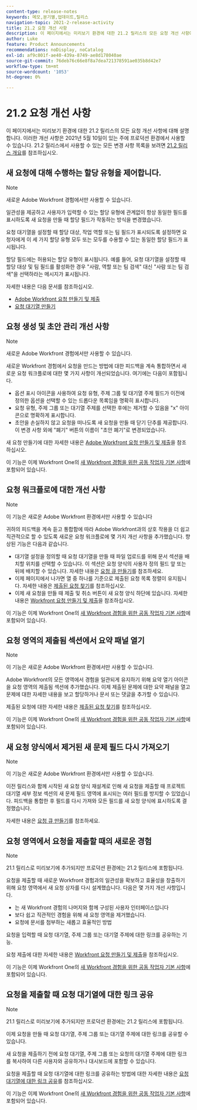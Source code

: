 ```yaml
---
content-type: release-notes
keywords: 메모,분기별,업데이트,릴리스
navigation-topic: 2021-2-release-activity
title: 21.2 요청 개선 사항
description: 이 페이지에서는 미리보기 환경에 대한 21.2 릴리스의 모든 요청 개선 사항에 대해 설명합니다. 이러한 개선 사항은 2021년 5월 10일이 있는 주에 프로덕션 환경에서 사용할 수 있습니다. 21.2 릴리스에서 사용할 수 있는 모든 변경 사항 목록은 21.2 릴리스 개요 를 참조하십시오.
author: Luke
feature: Product Announcements
recommendations: noDisplay, noCatalog
exl-id: af9c801f-ae40-439a-8749-ae8d178040ae
source-git-commit: 76deb76c66e8f8a7dea721378591ae035b8d42e7
workflow-type: tm+mt
source-wordcount: '1053'
ht-degree: 0%

---
```


# 21.2 요청 개선 사항

이 페이지에서는 미리보기 환경에 대한 21.2 릴리스의 모든 요청 개선 사항에 대해 설명합니다. 이러한 개선 사항은 2021년 5월 10일이 있는 주에 프로덕션 환경에서 사용할 수 있습니다. 21.2 릴리스에서 사용할 수 있는 모든 변경 사항 목록을 보려면 [21.2 릴리스 개요](../../../product-announcements/product-releases/21.2-release-activity/21-2-release-overview.md)를 참조하십시오.

## 새 요청에 대해 수행하는 할당 유형을 제어합니다.

>[!NOTE]
>
>새로운 Adobe Workfront 경험에서만 사용할 수 있습니다.

일관성을 제공하고 사용자가 입력할 수 있는 할당 유형에 관계없이 항상 동일한 필드를 표시하도록 새 요청을 만들 때 할당 필드가 작동하는 방식을 변경했습니다.

요청 대기열을 설정할 때 할당 대상, 작업 역할 또는 팀 필드가 표시되도록 설정하면 요청자에게 이 세 가지 할당 유형 모두 또는 모두를 수용할 수 있는 동일한 할당 필드가 표시됩니다.

할당 필드에는 허용되는 할당 유형이 표시됩니다. 예를 들어, 요청 대기열을 설정할 때 할당 대상 및 팀 필드를 활성화한 경우 &quot;사람, 역할 또는 팀 검색&quot; 대신 &quot;사람 또는 팀 검색&quot;을 선택하라는 메시지가 표시됩니다.

자세한 내용은 다음 문서를 참조하십시오.

* [Adobe Workfront 요청 만들기 및 제출](/help/quicksilver/manage-work/requests/create-requests/create-submit-requests.md)
* [요청 대기열 만들기](../../../manage-work/requests/create-and-manage-request-queues/create-request-queue.md)

## 요청 생성 및 초안 관리 개선 사항

>[!NOTE]
>
>새로운 Adobe Workfront 경험에서만 사용할 수 있습니다.

새로운 Workfront 경험에서 요청을 만드는 방법에 대한 피드백을 계속 통합하면서 새로운 요청 워크플로에 대한 몇 가지 사항이 개선되었습니다. 여기에는 다음이 포함됩니다.

* 옵션 표시 아이콘을 사용하여 요청 유형, 주제 그룹 및 대기열 주제 필드가 이전에 정의한 옵션을 선택할 수 있는 드롭다운 목록임을 명확히 표시합니다.
* 요청 유형, 주제 그룹 또는 대기열 주제를 선택한 후에는 제거할 수 있음을 &quot;x&quot; 아이콘으로 명확하게 표시합니다.
* 초안을 손실하지 않고 요청을 떠나도록 새 요청을 만들 때 닫기 단추를 제공합니다. 이 변경 사항 외에 &quot;폐기&quot; 버튼의 이름이 &quot;초안 폐기&quot;로 변경되었습니다.

새 요청 만들기에 대한 자세한 내용은 [Adobe Workfront 요청 만들기 및 제출](/help/quicksilver/manage-work/requests/create-requests/create-submit-requests.md)을 참조하십시오.

이 기능은 이제 Workfront One의 [새 Workfront 경험을 위한 공동 작업자 기본 사항](https://one.workfront.com/s/learningpath1/collaborator-fundamentals-for-the-new-workfront-experience-MCY5AMOQQTGFDVZB4ODS6TXCYE2A)에 포함되어 있습니다.

## 요청 워크플로에 대한 개선 사항

>[!NOTE]
>
>이 기능은 새로운 Adobe Workfront 환경에서만 사용할 수 있습니다

귀하의 피드백을 계속 듣고 통합함에 따라 Adobe Workfront과의 상호 작용을 더 쉽고 직관적으로 할 수 있도록 새로운 요청 워크플로에 몇 가지 개선 사항을 추가했습니다. 향상된 기능은 다음과 같습니다.

* 대기열 설정을 정의할 때 요청 대기열을 만들 때 파일 업로드를 위해 문서 섹션을 배치할 위치를 선택할 수 있습니다. 이 섹션은 요청 양식의 사용자 정의 필드 앞 또는 뒤에 배치할 수 있습니다. 자세한 내용은 [요청 큐 만들기](../../../manage-work/requests/create-and-manage-request-queues/create-request-queue.md)를 참조하세요.
* 이제 페이지에서 나가면 열 중 하나를 기준으로 제출된 요청 목록 정렬이 유지됩니다. 자세한 내용은 [제출된 요청 찾기](../../../manage-work/requests/create-requests/locate-submitted-requests.md)를 참조하십시오.
* 이제 새 요청을 만들 때 제출 및 취소 버튼이 새 요청 양식 하단에 있습니다. 자세한 내용은 [Workfront 요청 만들기 및 제출](/help/quicksilver/manage-work/requests/create-requests/create-submit-requests.md)을 참조하십시오.

이 기능은 이제 Workfront One의 [새 Workfront 경험을 위한 공동 작업자 기본 사항](https://one.workfront.com/s/learningpath1/collaborator-fundamentals-for-the-new-workfront-experience-MCY5AMOQQTGFDVZB4ODS6TXCYE2A)에 포함되어 있습니다.

## 요청 영역의 제출됨 섹션에서 요약 패널 열기

>[!NOTE]
>
>이 기능은 새로운 Adobe Workfront 환경에서만 사용할 수 있습니다.

Adobe Workfront의 모든 영역에서 경험을 일관되게 유지하기 위해 요약 열기 아이콘을 요청 영역의 제출됨 섹션에 추가했습니다. 이제 제출된 문제에 대한 요약 패널을 열고 문제에 대한 자세한 내용을 보고 할당하거나 문서 또는 댓글을 추가할 수 있습니다.

제출된 요청에 대한 자세한 내용은 [제출된 요청 찾기](../../../manage-work/requests/create-requests/locate-submitted-requests.md)를 참조하십시오.

이 기능은 이제 Workfront One의 [새 Workfront 경험을 위한 공동 작업자 기본 사항](https://one.workfront.com/s/learningpath1/collaborator-fundamentals-for-the-new-workfront-experience-MCY5AMOQQTGFDVZB4ODS6TXCYE2A)에 포함되어 있습니다.

## 새 요청 양식에서 제거된 새 문제 필드 다시 가져오기

>[!NOTE]
>
>이 기능은 새로운 Adobe Workfront 환경에서만 사용할 수 있습니다.

이전 릴리스와 함께 시작된 새 요청 양식 재설계로 인해 새 요청을 제출할 때 프로젝트 대기열 세부 정보 섹션의 새 문제 필드 영역에 표시되는 여러 필드를 방지할 수 있었습니다. 피드백을 통합한 후 필드를 다시 가져와 모든 필드를 새 요청 양식에 표시하도록 결정했습니다.

자세한 내용은 [요청 큐 만들기](../../../manage-work/requests/create-and-manage-request-queues/create-request-queue.md)를 참조하세요.

## 요청 영역에서 요청을 제출할 때의 새로운 경험

>[!NOTE]
>
>21.1 릴리스로 미리보기에 추가되지만 프로덕션 환경에는 21.2 릴리스에 포함됩니다.

요청을 제출할 때 새로운 Workfront 경험과의 일관성을 확보하고 효율성을 창출하기 위해 요청 영역에서 새 요청 상자를 다시 설계했습니다. 다음은 몇 가지 개선 사항입니다.

* 는 새 Workfront 경험의 나머지와 함께 구성된 사용자 인터페이스입니다
* 보다 쉽고 직관적인 경험을 위해 새 요청 영역을 제거했습니다.
* 요청에 문서를 첨부하는 새롭고 효율적인 방법

요청을 입력할 때 요청 대기열, 주제 그룹 또는 대기열 주제에 대한 링크를 공유하는 기능.

요청 제출에 대한 자세한 내용은 [Workfront 요청 만들기 및 제출](/help/quicksilver/manage-work/requests/create-requests/create-submit-requests.md)을 참조하십시오.

이 기능은 이제 Workfront One의 [새 Workfront 경험을 위한 공동 작업자 기본 사항](https://one.workfront.com/s/learningpath1/collaborator-fundamentals-for-the-new-workfront-experience-MCY5AMOQQTGFDVZB4ODS6TXCYE2A)에 포함되어 있습니다.

## 요청을 제출할 때 요청 대기열에 대한 링크 공유

>[!NOTE]
>
>21.1 릴리스로 미리보기에 추가되지만 프로덕션 환경에는 21.2 릴리스에 포함됩니다.

이제 요청을 만들 때 요청 대기열, 주제 그룹 또는 대기열 주제에 대한 링크를 공유할 수 있습니다.

새 요청을 제출하기 전에 요청 대기열, 주제 그룹 또는 요청의 대기열 주제에 대한 링크를 복사하여 다른 사용자와 공유하거나 대시보드에 포함할 수 있습니다.

요청을 제출할 때 요청 대기열에 대한 링크를 공유하는 방법에 대한 자세한 내용은 [요청 대기열에 대한 링크 공유](../../../manage-work/requests/create-requests/share-link-to-request-queue.md)를 참조하십시오.

이 기능은 이제 Workfront One의 [새 Workfront 경험을 위한 공동 작업자 기본 사항](https://one.workfront.com/s/learningpath1/collaborator-fundamentals-for-the-new-workfront-experience-MCY5AMOQQTGFDVZB4ODS6TXCYE2A)에 포함되어 있습니다.
